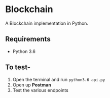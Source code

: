 # Blockchain

A Blockchain implementation in Python.

## Requirements
* Python 3.6

## To test-
1. Open the terminal and run `python3.6 api.py`
2. Open up **Postman**
3. Test the various endpoints
